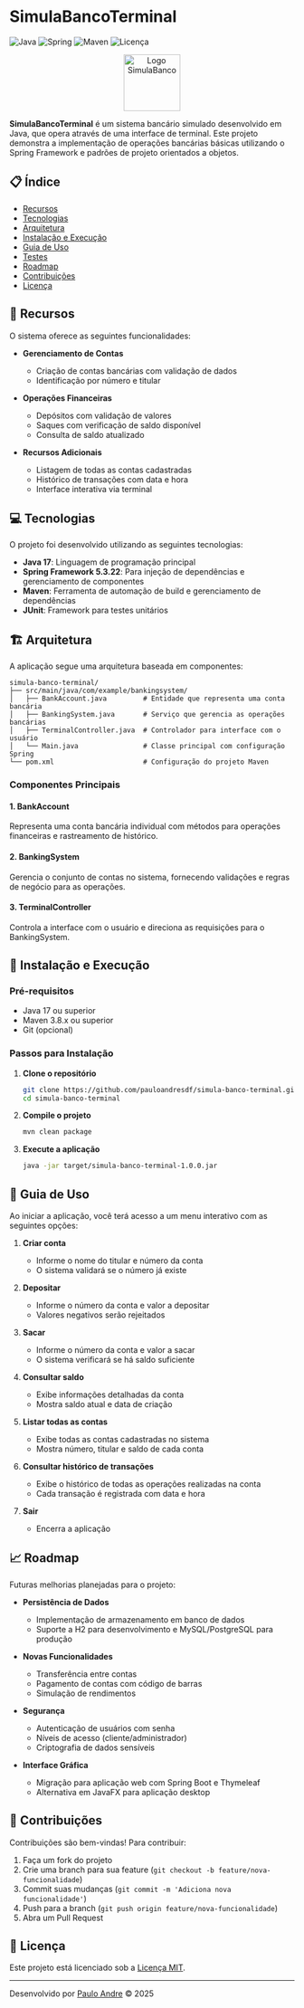 # SimulaBancoTerminal

![Java](https://img.shields.io/badge/Java-17-blue)
![Spring](https://img.shields.io/badge/Spring-5.3.22-brightgreen)
![Maven](https://img.shields.io/badge/Maven-4.0.0-orange)
![Licença](https://img.shields.io/badge/Licença-MIT-green)

<p align="center">
  <img src="https://static.vecteezy.com/system/resources/previews/011/731/606/original/hand-drawn-bank-building-illustration-png.png" alt="Logo SimulaBanco" style="width: 100px; height: 100px;"/>
</p>

**SimulaBancoTerminal** é um sistema bancário simulado desenvolvido em Java, que opera através de uma interface de terminal. Este projeto demonstra a implementação de operações bancárias básicas utilizando o Spring Framework e padrões de projeto orientados a objetos.

## 📋 Índice

- [Recursos](#-recursos)
- [Tecnologias](#-tecnologias)
- [Arquitetura](#-arquitetura)
- [Instalação e Execução](#-instalação-e-execução)
- [Guia de Uso](#-guia-de-uso)
- [Testes](#-testes)
- [Roadmap](#-roadmap)
- [Contribuições](#-contribuições)
- [Licença](#-licença)

## 🚀 Recursos

O sistema oferece as seguintes funcionalidades:

- **Gerenciamento de Contas**
  - Criação de contas bancárias com validação de dados
  - Identificação por número e titular

- **Operações Financeiras**
  - Depósitos com validação de valores
  - Saques com verificação de saldo disponível
  - Consulta de saldo atualizado

- **Recursos Adicionais**
  - Listagem de todas as contas cadastradas
  - Histórico de transações com data e hora
  - Interface interativa via terminal

## 💻 Tecnologias

O projeto foi desenvolvido utilizando as seguintes tecnologias:

- **Java 17**: Linguagem de programação principal
- **Spring Framework 5.3.22**: Para injeção de dependências e gerenciamento de componentes
- **Maven**: Ferramenta de automação de build e gerenciamento de dependências
- **JUnit**: Framework para testes unitários

## 🏗️ Arquitetura

A aplicação segue uma arquitetura baseada em componentes:

```
simula-banco-terminal/
├── src/main/java/com/example/bankingsystem/
│   ├── BankAccount.java         # Entidade que representa uma conta bancária
│   ├── BankingSystem.java       # Serviço que gerencia as operações bancárias
│   ├── TerminalController.java  # Controlador para interface com o usuário
│   └── Main.java                # Classe principal com configuração Spring
└── pom.xml                      # Configuração do projeto Maven
```

### Componentes Principais

#### 1. BankAccount
Representa uma conta bancária individual com métodos para operações financeiras e rastreamento de histórico.

#### 2. BankingSystem
Gerencia o conjunto de contas no sistema, fornecendo validações e regras de negócio para as operações.

#### 3. TerminalController
Controla a interface com o usuário e direciona as requisições para o BankingSystem.

## 🔧 Instalação e Execução

### Pré-requisitos
- Java 17 ou superior
- Maven 3.8.x ou superior
- Git (opcional)

### Passos para Instalação

1. **Clone o repositório**
   ```bash
   git clone https://github.com/pauloandresdf/simula-banco-terminal.git
   cd simula-banco-terminal
   ```

2. **Compile o projeto**
   ```bash
   mvn clean package
   ```

3. **Execute a aplicação**
   ```bash
   java -jar target/simula-banco-terminal-1.0.0.jar
   ```

## 📝 Guia de Uso

Ao iniciar a aplicação, você terá acesso a um menu interativo com as seguintes opções:

1. **Criar conta**
   - Informe o nome do titular e número da conta
   - O sistema validará se o número já existe

2. **Depositar**
   - Informe o número da conta e valor a depositar
   - Valores negativos serão rejeitados

3. **Sacar**
   - Informe o número da conta e valor a sacar
   - O sistema verificará se há saldo suficiente

4. **Consultar saldo**
   - Exibe informações detalhadas da conta
   - Mostra saldo atual e data de criação

5. **Listar todas as contas**
   - Exibe todas as contas cadastradas no sistema
   - Mostra número, titular e saldo de cada conta

6. **Consultar histórico de transações**
   - Exibe o histórico de todas as operações realizadas na conta
   - Cada transação é registrada com data e hora

7. **Sair**
   - Encerra a aplicação

## 📈 Roadmap

Futuras melhorias planejadas para o projeto:

- **Persistência de Dados**
  - Implementação de armazenamento em banco de dados
  - Suporte a H2 para desenvolvimento e MySQL/PostgreSQL para produção

- **Novas Funcionalidades**
  - Transferência entre contas
  - Pagamento de contas com código de barras
  - Simulação de rendimentos

- **Segurança**
  - Autenticação de usuários com senha
  - Níveis de acesso (cliente/administrador)
  - Criptografia de dados sensíveis

- **Interface Gráfica**
  - Migração para aplicação web com Spring Boot e Thymeleaf
  - Alternativa em JavaFX para aplicação desktop

## 👥 Contribuições

Contribuições são bem-vindas! Para contribuir:

1. Faça um fork do projeto
2. Crie uma branch para sua feature (`git checkout -b feature/nova-funcionalidade`)
3. Commit suas mudanças (`git commit -m 'Adiciona nova funcionalidade'`)
4. Push para a branch (`git push origin feature/nova-funcionalidade`)
5. Abra um Pull Request

## 📄 Licença

Este projeto está licenciado sob a [Licença MIT](LICENSE).

---

Desenvolvido por [Paulo Andre](https://github.com/pauloandresdf) &copy; 2025
